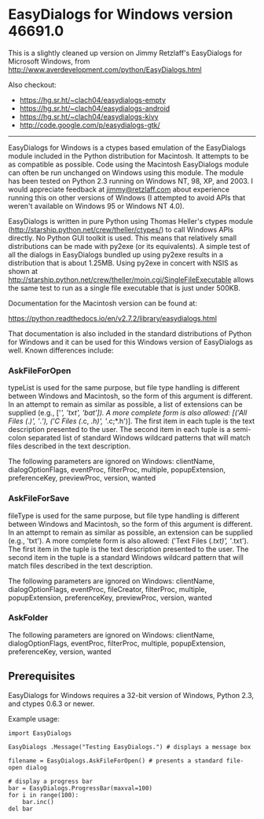 # EasyDialogs for Windows version 46691.0

This is a slightly cleaned up version on Jimmy Retzlaff's
EasyDialogs for Microsoft Windows, from http://www.averdevelopment.com/python/EasyDialogs.html

Also checkout:

  * https://hg.sr.ht/~clach04/easydialogs-empty
  * https://hg.sr.ht/~clach04/easydialogs-android
  * https://hg.sr.ht/~clach04/easydialogs-kivy
  * http://code.google.com/p/easydialogs-gtk/

------

EasyDialogs for Windows is a ctypes based emulation of the EasyDialogs module
included in the Python distribution for Macintosh. It attempts to be as
compatible as possible. Code using the Macintosh EasyDialogs module can often
be run unchanged on Windows using this module. The module has been tested on
Python 2.3 running on Windows NT, 98, XP, and 2003. I would appreciate
feedback at jimmy@retzlaff.com about experience running this on other
versions of Windows (I attempted to avoid APIs that weren't available on
Windows 95 or Windows NT 4.0).

EasyDialogs is written in pure Python using Thomas Heller's ctypes module
(http://starship.python.net/crew/theller/ctypes/) to call Windows APIs
directly. No Python GUI toolkit is used. This means that relatively small
distributions can be made with py2exe (or its equivalents). A simple test of
all the dialogs in EasyDialogs bundled up using py2exe results in a
distribution that is about 1.25MB. Using py2exe in concert with NSIS as shown
at http://starship.python.net/crew/theller/moin.cgi/SingleFileExecutable
allows the same test to run as a single file executable that is just under
500KB.

Documentation for the Macintosh version can be found at:

https://python.readthedocs.io/en/v2.7.2/library/easydialogs.html

That documentation is also included in the standard distributions of Python
for Windows and it can be used for this Windows version of EasyDialogs as
well. Known differences include:

### AskFileForOpen

typeList is used for the same purpose, but file type handling is different
between Windows and Macintosh, so the form of this argument is different.
In an attempt to remain as similar as possible, a list of extensions can
be supplied (e.g., ['*', 'txt', 'bat']). A more complete form is also
allowed: [('All Files (*.*)', '*.*'), ('C Files (*.c, *.h)', '*.c;*.h')].
The first item in each tuple is the text description presented to the
user. The second item in each tuple is a semi-colon separated list of
standard Windows wildcard patterns that will match files described in the
text description.

The following parameters are ignored on Windows:
clientName, dialogOptionFlags, eventProc, filterProc, multiple,
popupExtension, preferenceKey, previewProc, version, wanted

### AskFileForSave

fileType is used for the same purpose, but file type handling is different
between Windows and Macintosh, so the form of this argument is different.
In an attempt to remain as similar as possible, an extension can
be supplied (e.g., 'txt'). A more complete form is also allowed:
('Text Files (*.txt)', '*.txt'). The first item in the tuple is the text
description presented to the user. The second item in the tuple is a
standard Windows wildcard pattern that will match files described in the
text description.

The following parameters are ignored on Windows:
clientName, dialogOptionFlags, eventProc, fileCreator, filterProc,
multiple, popupExtension, preferenceKey, previewProc, version, wanted

### AskFolder

The following parameters are ignored on Windows:
clientName, dialogOptionFlags, eventProc, filterProc,
multiple, popupExtension, preferenceKey, version, wanted

## Prerequisites

EasyDialogs for Windows requires a 32-bit version of Windows, Python 2.3, and
ctypes 0.6.3 or newer.

Example usage:

    import EasyDialogs

    EasyDialogs .Message("Testing EasyDialogs.") # displays a message box

    filename = EasyDialogs.AskFileForOpen() # presents a standard file-open dialog

    # display a progress bar
    bar = EasyDialogs.ProgressBar(maxval=100)
    for i in range(100):
        bar.inc()
    del bar
